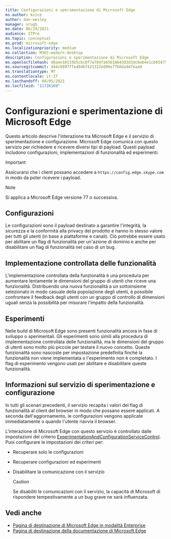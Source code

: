 ```yaml
---
title: Configurazioni e sperimentazione di Microsoft Edge
ms.author: kvice
author: dan-wesley
manager: srugh
ms.date: 06/29/2021
audience: ITPro
ms.topic: conceptual
ms.prod: microsoft-edge
ms.localizationpriority: medium
ms.collection: M365-modern-desktop
description: Configurazioni e sperimentazione di Microsoft Edge
ms.openlocfilehash: d6aee10133b5cbc0f7a784fab561864303d3dc6eb4e1cb6547562b9e6107961a
ms.sourcegitcommit: d44c0997ffe40d67421312ed96e7766da947eaa0
ms.translationtype: MT
ms.contentlocale: it-IT
ms.lasthandoff: 08/05/2021
ms.locfileid: "11726169"
---
```

# <a name="microsoft-edge-configurations-and-experimentation"></a>Configurazioni e sperimentazione di Microsoft Edge

Questo articolo descrive l'interazione tra Microsoft Edge e il servizio di sperimentazione e configurazione. Microsoft Edge comunica con questo servizio per richiedere e ricevere diversi tipi di payload. Questi payload includono configurazioni, implementazioni di funzionalità ed esperimenti.

> [!IMPORTANT]
> Assicurarsi che i client possano accedere a `https://config.edge.skype.com` in modo da poter ricevere i payload.

> [!NOTE]
> Si applica a Microsoft Edge versione 77 o successiva.

## <a name="configurations"></a>Configurazioni

Le configurazioni sono il payload destinato a garantire l'integrità, la sicurezza e la conformità alla privacy del prodotto e hanno lo stesso valore per tutti gli utenti (in base a piattaforme e canali). Ciò potrebbe essere usato per abilitare un flag di funzionalità per un'azione di dominio e anche per disabilitare un flag di funzionalità nel caso di un bug.

## <a name="controlled-feature-rollout"></a>Implementazione controllata delle funzionalità

L'implementazione controllata della funzionalità è una procedura per aumentare lentamente le dimensioni del gruppo di utenti che riceve una funzionalità. Distribuendo una nuova funzionalità a un sottoinsieme selezionato in modo casuale della popolazione degli utenti, è possibile confrontare il feedback degli utenti con un gruppo di controllo di dimensioni uguali senza la possibilità per misurare l'impatto della funzionalità.

## <a name="experiments"></a>Esperimenti

Nelle build di Microsoft Edge sono presenti funzionalità ancora in fase di sviluppo o sperimentali. Gli esperimenti sono simili alla procedura di implementazione controllata delle funzionalità, ma le dimensioni del gruppo di utenti sono molto più piccole per testare il nuovo concetto. Queste funzionalità sono nascoste per impostazione predefinita finché la funzionalità non viene implementata o l'esperimento non è completato. I flag di esperimento vengono usati per abilitare e disabilitare queste funzionalità.

## <a name="about-the-ecs"></a>Informazioni sul servizio di sperimentazione e configurazione

In tutti gli scenari precedenti, il servizio recapita i valori del flag di funzionalità al client del browser in modo che possano essere applicati. A seconda dell'aggiornamento, le configurazioni vengono applicate immediatamente o quando l'utente riavvia il browser.

L'interazione di Microsoft Edge con questo servizio è controllato dalle impostazioni del criterio [ExperimentationAndConfigurationServiceControl](./microsoft-edge-policies.md#experimentationandconfigurationservicecontrol). Puoi configurare le impostazioni dei criteri per:

- Recuperare solo le configurazioni
- Recuperare configurazioni ed esperimenti
- Disabilitare la comunicazione con il servizio

  > [!CAUTION]
  > Se disabiliti le comunicazioni con il servizio, la capacità di Microsoft di rispondere tempestivamente a un bug grave ne sarà influenzata.

## <a name="see-also"></a>Vedi anche

- [Pagina di destinazione di Microsoft Edge in modalità Enterprise](https://www.microsoftedgeinsider.com/enterprise)
- [Pagina di destinazione della documentazione di Microsoft Edge](./index.yml)